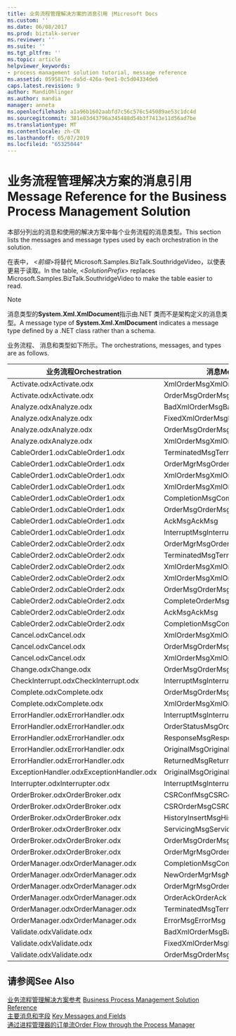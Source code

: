 ```yaml
---
title: 业务流程管理解决方案的消息引用 |Microsoft Docs
ms.custom: ''
ms.date: 06/08/2017
ms.prod: biztalk-server
ms.reviewer: ''
ms.suite: ''
ms.tgt_pltfrm: ''
ms.topic: article
helpviewer_keywords:
- process management solution tutorial, message reference
ms.assetid: 0595817e-da5d-426a-9ee1-0c5d04334de6
caps.latest.revision: 9
author: MandiOhlinger
ms.author: mandia
manager: anneta
ms.openlocfilehash: a1a96b1602aabfd7c56c576c545089ae53c1dc4d
ms.sourcegitcommit: 381e83d43796a345488d54b3f7413e11d56ad7be
ms.translationtype: MT
ms.contentlocale: zh-CN
ms.lasthandoff: 05/07/2019
ms.locfileid: "65325044"
---
```

# <a name="message-reference-for-the-business-process-management-solution"></a><span data-ttu-id="46abf-102">业务流程管理解决方案的消息引用</span><span class="sxs-lookup"><span data-stu-id="46abf-102">Message Reference for the Business Process Management Solution</span></span>
<span data-ttu-id="46abf-103">本部分列出的消息和使用的解决方案中每个业务流程的消息类型。</span><span class="sxs-lookup"><span data-stu-id="46abf-103">This section lists the messages and message types used by each orchestration in the solution.</span></span>  
  
 <span data-ttu-id="46abf-104">在表中， \<*前缀*\>将替代 Microsoft.Samples.BizTalk.SouthridgeVideo，以使表更易于读取。</span><span class="sxs-lookup"><span data-stu-id="46abf-104">In the table, \<*SolutionPrefix*\> replaces Microsoft.Samples.BizTalk.SouthridgeVideo to make the table easier to read.</span></span>  
  
> [!NOTE]
>  <span data-ttu-id="46abf-105">消息类型的**System.Xml.XmlDocument**指示由.NET 类而不是架构定义的消息类型。</span><span class="sxs-lookup"><span data-stu-id="46abf-105">A message type of **System.Xml.XmlDocument** indicates a message type defined by a .NET class rather than a schema.</span></span>  
  
 <span data-ttu-id="46abf-106">业务流程、 消息和类型如下所示。</span><span class="sxs-lookup"><span data-stu-id="46abf-106">The orchestrations, messages, and types are as follows.</span></span>  
  
|<span data-ttu-id="46abf-107">业务流程</span><span class="sxs-lookup"><span data-stu-id="46abf-107">Orchestration</span></span>|<span data-ttu-id="46abf-108">消息</span><span class="sxs-lookup"><span data-stu-id="46abf-108">Message</span></span>|<span data-ttu-id="46abf-109">消息类型</span><span class="sxs-lookup"><span data-stu-id="46abf-109">Message Type</span></span>|  
|-------------------|-------------|------------------|  
|<span data-ttu-id="46abf-110">Activate.odx</span><span class="sxs-lookup"><span data-stu-id="46abf-110">Activate.odx</span></span>|<span data-ttu-id="46abf-111">XmlOrderMsg</span><span class="sxs-lookup"><span data-stu-id="46abf-111">XmlOrderMsg</span></span>|<span data-ttu-id="46abf-112">System.Xml.XmlDocument</span><span class="sxs-lookup"><span data-stu-id="46abf-112">System.Xml.XmlDocument</span></span>|  
|<span data-ttu-id="46abf-113">Activate.odx</span><span class="sxs-lookup"><span data-stu-id="46abf-113">Activate.odx</span></span>|<span data-ttu-id="46abf-114">OrderMsg</span><span class="sxs-lookup"><span data-stu-id="46abf-114">OrderMsg</span></span>|<span data-ttu-id="46abf-115">\<SolutionPrefix\>.Schemas.OrderSchema</span><span class="sxs-lookup"><span data-stu-id="46abf-115">\<SolutionPrefix\>.Schemas.OrderSchema</span></span>|  
|<span data-ttu-id="46abf-116">Analyze.odx</span><span class="sxs-lookup"><span data-stu-id="46abf-116">Analyze.odx</span></span>|<span data-ttu-id="46abf-117">BadXmlOrderMsg</span><span class="sxs-lookup"><span data-stu-id="46abf-117">BadXmlOrderMsg</span></span>|<span data-ttu-id="46abf-118">System.Xml.XmlDocument</span><span class="sxs-lookup"><span data-stu-id="46abf-118">System.Xml.XmlDocument</span></span>|  
|<span data-ttu-id="46abf-119">Analyze.odx</span><span class="sxs-lookup"><span data-stu-id="46abf-119">Analyze.odx</span></span>|<span data-ttu-id="46abf-120">FixedXmlOrderMsg</span><span class="sxs-lookup"><span data-stu-id="46abf-120">FixedXmlOrderMsg</span></span>|<span data-ttu-id="46abf-121">System.Xml.XmlDocument</span><span class="sxs-lookup"><span data-stu-id="46abf-121">System.Xml.XmlDocument</span></span>|  
|<span data-ttu-id="46abf-122">Analyze.odx</span><span class="sxs-lookup"><span data-stu-id="46abf-122">Analyze.odx</span></span>|<span data-ttu-id="46abf-123">OrderMsg</span><span class="sxs-lookup"><span data-stu-id="46abf-123">OrderMsg</span></span>|<span data-ttu-id="46abf-124">\<SolutionPrefix\>.Schemas.OrderSchema</span><span class="sxs-lookup"><span data-stu-id="46abf-124">\<SolutionPrefix\>.Schemas.OrderSchema</span></span>|  
|<span data-ttu-id="46abf-125">Analyze.odx</span><span class="sxs-lookup"><span data-stu-id="46abf-125">Analyze.odx</span></span>|<span data-ttu-id="46abf-126">XmlOrderMsg</span><span class="sxs-lookup"><span data-stu-id="46abf-126">XmlOrderMsg</span></span>|<span data-ttu-id="46abf-127">System.Xml.XmlDocument</span><span class="sxs-lookup"><span data-stu-id="46abf-127">System.Xml.XmlDocument</span></span>|  
|<span data-ttu-id="46abf-128">CableOrder1.odx</span><span class="sxs-lookup"><span data-stu-id="46abf-128">CableOrder1.odx</span></span>|<span data-ttu-id="46abf-129">TerminatedMsg</span><span class="sxs-lookup"><span data-stu-id="46abf-129">TerminatedMsg</span></span>|<span data-ttu-id="46abf-130">\<SolutionPrefix\>.SchemaClasses.Terminated</span><span class="sxs-lookup"><span data-stu-id="46abf-130">\<SolutionPrefix\>.SchemaClasses.Terminated</span></span>|  
|<span data-ttu-id="46abf-131">CableOrder1.odx</span><span class="sxs-lookup"><span data-stu-id="46abf-131">CableOrder1.odx</span></span>|<span data-ttu-id="46abf-132">OrderMgrMsg</span><span class="sxs-lookup"><span data-stu-id="46abf-132">OrderMgrMsg</span></span>|<span data-ttu-id="46abf-133">\<SolutionPrefix\>.OrderManager.OrderMgrMsgType</span><span class="sxs-lookup"><span data-stu-id="46abf-133">\<SolutionPrefix\>.OrderManager.OrderMgrMsgType</span></span>|  
|<span data-ttu-id="46abf-134">CableOrder1.odx</span><span class="sxs-lookup"><span data-stu-id="46abf-134">CableOrder1.odx</span></span>|<span data-ttu-id="46abf-135">XmlOrderMsg</span><span class="sxs-lookup"><span data-stu-id="46abf-135">XmlOrderMsg</span></span>|<span data-ttu-id="46abf-136">System.Xml.XmlDocument</span><span class="sxs-lookup"><span data-stu-id="46abf-136">System.Xml.XmlDocument</span></span>|  
|<span data-ttu-id="46abf-137">CableOrder1.odx</span><span class="sxs-lookup"><span data-stu-id="46abf-137">CableOrder1.odx</span></span>|<span data-ttu-id="46abf-138">XmlOrderMsg</span><span class="sxs-lookup"><span data-stu-id="46abf-138">XmlOrderMsg</span></span>|<span data-ttu-id="46abf-139">System.Xml.XmlDocument</span><span class="sxs-lookup"><span data-stu-id="46abf-139">System.Xml.XmlDocument</span></span>|  
|<span data-ttu-id="46abf-140">CableOrder1.odx</span><span class="sxs-lookup"><span data-stu-id="46abf-140">CableOrder1.odx</span></span>|<span data-ttu-id="46abf-141">CompletionMsg</span><span class="sxs-lookup"><span data-stu-id="46abf-141">CompletionMsg</span></span>|<span data-ttu-id="46abf-142">\<SolutionPrefix\>.OrderManager.OrderMgrMsgType</span><span class="sxs-lookup"><span data-stu-id="46abf-142">\<SolutionPrefix\>.OrderManager.OrderMgrMsgType</span></span>|  
|<span data-ttu-id="46abf-143">CableOrder1.odx</span><span class="sxs-lookup"><span data-stu-id="46abf-143">CableOrder1.odx</span></span>|<span data-ttu-id="46abf-144">OrderMsg</span><span class="sxs-lookup"><span data-stu-id="46abf-144">OrderMsg</span></span>|<span data-ttu-id="46abf-145">\<SolutionPrefix\>.Schemas.OrderSchema</span><span class="sxs-lookup"><span data-stu-id="46abf-145">\<SolutionPrefix\>.Schemas.OrderSchema</span></span>|  
|<span data-ttu-id="46abf-146">CableOrder1.odx</span><span class="sxs-lookup"><span data-stu-id="46abf-146">CableOrder1.odx</span></span>|<span data-ttu-id="46abf-147">AckMsg</span><span class="sxs-lookup"><span data-stu-id="46abf-147">AckMsg</span></span>|<span data-ttu-id="46abf-148">\<SolutionPrefix\>.SchemaClasses.OrderAck</span><span class="sxs-lookup"><span data-stu-id="46abf-148">\<SolutionPrefix\>.SchemaClasses.OrderAck</span></span>|  
|<span data-ttu-id="46abf-149">CableOrder1.odx</span><span class="sxs-lookup"><span data-stu-id="46abf-149">CableOrder1.odx</span></span>|<span data-ttu-id="46abf-150">InterruptMsg</span><span class="sxs-lookup"><span data-stu-id="46abf-150">InterruptMsg</span></span>|<span data-ttu-id="46abf-151">\<SolutionPrefix\>.SchemaClasses.Interrupt</span><span class="sxs-lookup"><span data-stu-id="46abf-151">\<SolutionPrefix\>.SchemaClasses.Interrupt</span></span>|  
|<span data-ttu-id="46abf-152">CableOrder2.odx</span><span class="sxs-lookup"><span data-stu-id="46abf-152">CableOrder2.odx</span></span>|<span data-ttu-id="46abf-153">OrderMgrMsg</span><span class="sxs-lookup"><span data-stu-id="46abf-153">OrderMgrMsg</span></span>|<span data-ttu-id="46abf-154">\<SolutionPrefix\>.OrderManager.OrderMgrMsgType</span><span class="sxs-lookup"><span data-stu-id="46abf-154">\<SolutionPrefix\>.OrderManager.OrderMgrMsgType</span></span>|  
|<span data-ttu-id="46abf-155">CableOrder2.odx</span><span class="sxs-lookup"><span data-stu-id="46abf-155">CableOrder2.odx</span></span>|<span data-ttu-id="46abf-156">TerminatedMsg</span><span class="sxs-lookup"><span data-stu-id="46abf-156">TerminatedMsg</span></span>|<span data-ttu-id="46abf-157">\<SolutionPrefix\>.SchemaClasses.Terminated</span><span class="sxs-lookup"><span data-stu-id="46abf-157">\<SolutionPrefix\>.SchemaClasses.Terminated</span></span>|  
|<span data-ttu-id="46abf-158">CableOrder2.odx</span><span class="sxs-lookup"><span data-stu-id="46abf-158">CableOrder2.odx</span></span>|<span data-ttu-id="46abf-159">XmlOrderMsg</span><span class="sxs-lookup"><span data-stu-id="46abf-159">XmlOrderMsg</span></span>|<span data-ttu-id="46abf-160">System.Xml.XmlDocument</span><span class="sxs-lookup"><span data-stu-id="46abf-160">System.Xml.XmlDocument</span></span>|  
|<span data-ttu-id="46abf-161">CableOrder2.odx</span><span class="sxs-lookup"><span data-stu-id="46abf-161">CableOrder2.odx</span></span>|<span data-ttu-id="46abf-162">XmlOrderMsg</span><span class="sxs-lookup"><span data-stu-id="46abf-162">XmlOrderMsg</span></span>|<span data-ttu-id="46abf-163">System.Xml.XmlDocument</span><span class="sxs-lookup"><span data-stu-id="46abf-163">System.Xml.XmlDocument</span></span>|  
|<span data-ttu-id="46abf-164">CableOrder2.odx</span><span class="sxs-lookup"><span data-stu-id="46abf-164">CableOrder2.odx</span></span>|<span data-ttu-id="46abf-165">OrderMsg</span><span class="sxs-lookup"><span data-stu-id="46abf-165">OrderMsg</span></span>|<span data-ttu-id="46abf-166">\<SolutionPrefix\>.Schemas.OrderSchema</span><span class="sxs-lookup"><span data-stu-id="46abf-166">\<SolutionPrefix\>.Schemas.OrderSchema</span></span>|  
|<span data-ttu-id="46abf-167">CableOrder2.odx</span><span class="sxs-lookup"><span data-stu-id="46abf-167">CableOrder2.odx</span></span>|<span data-ttu-id="46abf-168">CompleteOrderMsg</span><span class="sxs-lookup"><span data-stu-id="46abf-168">CompleteOrderMsg</span></span>|<span data-ttu-id="46abf-169">\<SolutionPrefix\>.Schemas.OrderSchema</span><span class="sxs-lookup"><span data-stu-id="46abf-169">\<SolutionPrefix\>.Schemas.OrderSchema</span></span>|  
|<span data-ttu-id="46abf-170">CableOrder2.odx</span><span class="sxs-lookup"><span data-stu-id="46abf-170">CableOrder2.odx</span></span>|<span data-ttu-id="46abf-171">AckMsg</span><span class="sxs-lookup"><span data-stu-id="46abf-171">AckMsg</span></span>|<span data-ttu-id="46abf-172">\<SolutionPrefix\>.SchemaClasses.OrderAck</span><span class="sxs-lookup"><span data-stu-id="46abf-172">\<SolutionPrefix\>.SchemaClasses.OrderAck</span></span>|  
|<span data-ttu-id="46abf-173">CableOrder2.odx</span><span class="sxs-lookup"><span data-stu-id="46abf-173">CableOrder2.odx</span></span>|<span data-ttu-id="46abf-174">CompletionMsg</span><span class="sxs-lookup"><span data-stu-id="46abf-174">CompletionMsg</span></span>|<span data-ttu-id="46abf-175">\<SolutionPrefix\>.OrderManager.OrderMgrMsgType</span><span class="sxs-lookup"><span data-stu-id="46abf-175">\<SolutionPrefix\>.OrderManager.OrderMgrMsgType</span></span>|  
|<span data-ttu-id="46abf-176">Cancel.odx</span><span class="sxs-lookup"><span data-stu-id="46abf-176">Cancel.odx</span></span>|<span data-ttu-id="46abf-177">XmlOrderMsg</span><span class="sxs-lookup"><span data-stu-id="46abf-177">XmlOrderMsg</span></span>|<span data-ttu-id="46abf-178">System.Xml.XmlDocument</span><span class="sxs-lookup"><span data-stu-id="46abf-178">System.Xml.XmlDocument</span></span>|  
|<span data-ttu-id="46abf-179">Cancel.odx</span><span class="sxs-lookup"><span data-stu-id="46abf-179">Cancel.odx</span></span>|<span data-ttu-id="46abf-180">OrderMsg</span><span class="sxs-lookup"><span data-stu-id="46abf-180">OrderMsg</span></span>|<span data-ttu-id="46abf-181">\<SolutionPrefix\>.Schemas.OrderSchema</span><span class="sxs-lookup"><span data-stu-id="46abf-181">\<SolutionPrefix\>.Schemas.OrderSchema</span></span>|  
|<span data-ttu-id="46abf-182">Cancel.odx</span><span class="sxs-lookup"><span data-stu-id="46abf-182">Cancel.odx</span></span>|<span data-ttu-id="46abf-183">XmlOrderMsg</span><span class="sxs-lookup"><span data-stu-id="46abf-183">XmlOrderMsg</span></span>|<span data-ttu-id="46abf-184">System.Xml.XmlDocument</span><span class="sxs-lookup"><span data-stu-id="46abf-184">System.Xml.XmlDocument</span></span>|  
|<span data-ttu-id="46abf-185">Change.odx</span><span class="sxs-lookup"><span data-stu-id="46abf-185">Change.odx</span></span>|<span data-ttu-id="46abf-186">OrderMsg</span><span class="sxs-lookup"><span data-stu-id="46abf-186">OrderMsg</span></span>|<span data-ttu-id="46abf-187">\<SolutionPrefix\>.Schemas.OrderSchema</span><span class="sxs-lookup"><span data-stu-id="46abf-187">\<SolutionPrefix\>.Schemas.OrderSchema</span></span>|  
|<span data-ttu-id="46abf-188">CheckInterrupt.odx</span><span class="sxs-lookup"><span data-stu-id="46abf-188">CheckInterrupt.odx</span></span>|<span data-ttu-id="46abf-189">InterruptMsg</span><span class="sxs-lookup"><span data-stu-id="46abf-189">InterruptMsg</span></span>|<span data-ttu-id="46abf-190">\<SolutionPrefix\>.SchemaClasses.Interrupt</span><span class="sxs-lookup"><span data-stu-id="46abf-190">\<SolutionPrefix\>.SchemaClasses.Interrupt</span></span>|  
|<span data-ttu-id="46abf-191">Complete.odx</span><span class="sxs-lookup"><span data-stu-id="46abf-191">Complete.odx</span></span>|<span data-ttu-id="46abf-192">OrderMsg</span><span class="sxs-lookup"><span data-stu-id="46abf-192">OrderMsg</span></span>|<span data-ttu-id="46abf-193">\<SolutionPrefix\>.Schemas.OrderSchema</span><span class="sxs-lookup"><span data-stu-id="46abf-193">\<SolutionPrefix\>.Schemas.OrderSchema</span></span>|  
|<span data-ttu-id="46abf-194">Complete.odx</span><span class="sxs-lookup"><span data-stu-id="46abf-194">Complete.odx</span></span>|<span data-ttu-id="46abf-195">XmlOrderMsg</span><span class="sxs-lookup"><span data-stu-id="46abf-195">XmlOrderMsg</span></span>|<span data-ttu-id="46abf-196">System.Xml.XmlDocument</span><span class="sxs-lookup"><span data-stu-id="46abf-196">System.Xml.XmlDocument</span></span>|  
|<span data-ttu-id="46abf-197">ErrorHandler.odx</span><span class="sxs-lookup"><span data-stu-id="46abf-197">ErrorHandler.odx</span></span>|<span data-ttu-id="46abf-198">InterruptMsg</span><span class="sxs-lookup"><span data-stu-id="46abf-198">InterruptMsg</span></span>|<span data-ttu-id="46abf-199">\<SolutionPrefix\>.SchemaClasses.Interrupt</span><span class="sxs-lookup"><span data-stu-id="46abf-199">\<SolutionPrefix\>.SchemaClasses.Interrupt</span></span>|  
|<span data-ttu-id="46abf-200">ErrorHandler.odx</span><span class="sxs-lookup"><span data-stu-id="46abf-200">ErrorHandler.odx</span></span>|<span data-ttu-id="46abf-201">OrderStatusMsg</span><span class="sxs-lookup"><span data-stu-id="46abf-201">OrderStatusMsg</span></span>|<span data-ttu-id="46abf-202">\<SolutionPrefix\>.SchemaClasses.OrderStatus</span><span class="sxs-lookup"><span data-stu-id="46abf-202">\<SolutionPrefix\>.SchemaClasses.OrderStatus</span></span>|  
|<span data-ttu-id="46abf-203">ErrorHandler.odx</span><span class="sxs-lookup"><span data-stu-id="46abf-203">ErrorHandler.odx</span></span>|<span data-ttu-id="46abf-204">ResponseMsg</span><span class="sxs-lookup"><span data-stu-id="46abf-204">ResponseMsg</span></span>|<span data-ttu-id="46abf-205">\<SolutionPrefix\>.SchemaClasses.OrderStatus</span><span class="sxs-lookup"><span data-stu-id="46abf-205">\<SolutionPrefix\>.SchemaClasses.OrderStatus</span></span>|  
|<span data-ttu-id="46abf-206">ErrorHandler.odx</span><span class="sxs-lookup"><span data-stu-id="46abf-206">ErrorHandler.odx</span></span>|<span data-ttu-id="46abf-207">OriginalMsg</span><span class="sxs-lookup"><span data-stu-id="46abf-207">OriginalMsg</span></span>|<span data-ttu-id="46abf-208">System.Xml.XmlDocument</span><span class="sxs-lookup"><span data-stu-id="46abf-208">System.Xml.XmlDocument</span></span>|  
|<span data-ttu-id="46abf-209">ErrorHandler.odx</span><span class="sxs-lookup"><span data-stu-id="46abf-209">ErrorHandler.odx</span></span>|<span data-ttu-id="46abf-210">ReturnedMsg</span><span class="sxs-lookup"><span data-stu-id="46abf-210">ReturnedMsg</span></span>|<span data-ttu-id="46abf-211">System.Xml.XmlDocument</span><span class="sxs-lookup"><span data-stu-id="46abf-211">System.Xml.XmlDocument</span></span>|  
|<span data-ttu-id="46abf-212">ExceptionHandler.odx</span><span class="sxs-lookup"><span data-stu-id="46abf-212">ExceptionHandler.odx</span></span>|<span data-ttu-id="46abf-213">OriginalMsg</span><span class="sxs-lookup"><span data-stu-id="46abf-213">OriginalMsg</span></span>|<span data-ttu-id="46abf-214">System.Xml.XmlDocument</span><span class="sxs-lookup"><span data-stu-id="46abf-214">System.Xml.XmlDocument</span></span>|  
|<span data-ttu-id="46abf-215">Interrupter.odx</span><span class="sxs-lookup"><span data-stu-id="46abf-215">Interrupter.odx</span></span>|<span data-ttu-id="46abf-216">InterruptMsg</span><span class="sxs-lookup"><span data-stu-id="46abf-216">InterruptMsg</span></span>|<span data-ttu-id="46abf-217">\<SolutionPrefix\>.SchemaClasses.Interrupt</span><span class="sxs-lookup"><span data-stu-id="46abf-217">\<SolutionPrefix\>.SchemaClasses.Interrupt</span></span>|  
|<span data-ttu-id="46abf-218">OrderBroker.odx</span><span class="sxs-lookup"><span data-stu-id="46abf-218">OrderBroker.odx</span></span>|<span data-ttu-id="46abf-219">CSRConfMsg</span><span class="sxs-lookup"><span data-stu-id="46abf-219">CSRConfMsg</span></span>|<span data-ttu-id="46abf-220">\<SolutionPrefix\>.OrderBrokerSchemas.CSR_OrderRequestSchema</span><span class="sxs-lookup"><span data-stu-id="46abf-220">\<SolutionPrefix\>.OrderBrokerSchemas.CSR_OrderRequestSchema</span></span>|  
|<span data-ttu-id="46abf-221">OrderBroker.odx</span><span class="sxs-lookup"><span data-stu-id="46abf-221">OrderBroker.odx</span></span>|<span data-ttu-id="46abf-222">CSROrderMsg</span><span class="sxs-lookup"><span data-stu-id="46abf-222">CSROrderMsg</span></span>|<span data-ttu-id="46abf-223">\<SolutionPrefix\>.OrderBrokerSchemas.CSR_OrderRequestSchema</span><span class="sxs-lookup"><span data-stu-id="46abf-223">\<SolutionPrefix\>.OrderBrokerSchemas.CSR_OrderRequestSchema</span></span>|  
|<span data-ttu-id="46abf-224">OrderBroker.odx</span><span class="sxs-lookup"><span data-stu-id="46abf-224">OrderBroker.odx</span></span>|<span data-ttu-id="46abf-225">HistoryInsertMsg</span><span class="sxs-lookup"><span data-stu-id="46abf-225">HistoryInsertMsg</span></span>|<span data-ttu-id="46abf-226">\<SolutionPrefix\>.OrderBrokerSchemas.SQLHistoryInsertSchema.HistoryInsert</span><span class="sxs-lookup"><span data-stu-id="46abf-226">\<SolutionPrefix\>.OrderBrokerSchemas.SQLHistoryInsertSchema.HistoryInsert</span></span>|  
|<span data-ttu-id="46abf-227">OrderBroker.odx</span><span class="sxs-lookup"><span data-stu-id="46abf-227">OrderBroker.odx</span></span>|<span data-ttu-id="46abf-228">ServicingMsg</span><span class="sxs-lookup"><span data-stu-id="46abf-228">ServicingMsg</span></span>|<span data-ttu-id="46abf-229">\<SolutionPrefix\>.OrderBrokerSchemas.Servicing_OrderRequestSchema</span><span class="sxs-lookup"><span data-stu-id="46abf-229">\<SolutionPrefix\>.OrderBrokerSchemas.Servicing_OrderRequestSchema</span></span>|  
|<span data-ttu-id="46abf-230">OrderBroker.odx</span><span class="sxs-lookup"><span data-stu-id="46abf-230">OrderBroker.odx</span></span>|<span data-ttu-id="46abf-231">OrderMsg</span><span class="sxs-lookup"><span data-stu-id="46abf-231">OrderMsg</span></span>|<span data-ttu-id="46abf-232">\<SolutionPrefix\>.Schemas.OrderSchema</span><span class="sxs-lookup"><span data-stu-id="46abf-232">\<SolutionPrefix\>.Schemas.OrderSchema</span></span>|  
|<span data-ttu-id="46abf-233">OrderBroker.odx</span><span class="sxs-lookup"><span data-stu-id="46abf-233">OrderBroker.odx</span></span>|<span data-ttu-id="46abf-234">OrderMgrMsg</span><span class="sxs-lookup"><span data-stu-id="46abf-234">OrderMgrMsg</span></span>|<span data-ttu-id="46abf-235">\<SolutionPrefix\>.OrderBroker.OrderMgrMPMsg</span><span class="sxs-lookup"><span data-stu-id="46abf-235">\<SolutionPrefix\>.OrderBroker.OrderMgrMPMsg</span></span>|  
|<span data-ttu-id="46abf-236">OrderManager.odx</span><span class="sxs-lookup"><span data-stu-id="46abf-236">OrderManager.odx</span></span>|<span data-ttu-id="46abf-237">CompletionMsg</span><span class="sxs-lookup"><span data-stu-id="46abf-237">CompletionMsg</span></span>|<span data-ttu-id="46abf-238">\<SolutionPrefix\>.SchemaClasses.OrderStatus</span><span class="sxs-lookup"><span data-stu-id="46abf-238">\<SolutionPrefix\>.SchemaClasses.OrderStatus</span></span>|  
|<span data-ttu-id="46abf-239">OrderManager.odx</span><span class="sxs-lookup"><span data-stu-id="46abf-239">OrderManager.odx</span></span>|<span data-ttu-id="46abf-240">NewOrderMgrMsg</span><span class="sxs-lookup"><span data-stu-id="46abf-240">NewOrderMgrMsg</span></span>|<span data-ttu-id="46abf-241">\<SolutionPrefix\>.OrderManager.OrderMgrMsgType</span><span class="sxs-lookup"><span data-stu-id="46abf-241">\<SolutionPrefix\>.OrderManager.OrderMgrMsgType</span></span>|  
|<span data-ttu-id="46abf-242">OrderManager.odx</span><span class="sxs-lookup"><span data-stu-id="46abf-242">OrderManager.odx</span></span>|<span data-ttu-id="46abf-243">OrderMgrMsg</span><span class="sxs-lookup"><span data-stu-id="46abf-243">OrderMgrMsg</span></span>|<span data-ttu-id="46abf-244">\<SolutionPrefix\>.OrderManager.OrderMgrMsgType</span><span class="sxs-lookup"><span data-stu-id="46abf-244">\<SolutionPrefix\>.OrderManager.OrderMgrMsgType</span></span>|  
|<span data-ttu-id="46abf-245">OrderManager.odx</span><span class="sxs-lookup"><span data-stu-id="46abf-245">OrderManager.odx</span></span>|<span data-ttu-id="46abf-246">OrderAck</span><span class="sxs-lookup"><span data-stu-id="46abf-246">OrderAck</span></span>|<span data-ttu-id="46abf-247">\<SolutionPrefix\>.SchemaClasses.OrderAck</span><span class="sxs-lookup"><span data-stu-id="46abf-247">\<SolutionPrefix\>.SchemaClasses.OrderAck</span></span>|  
|<span data-ttu-id="46abf-248">OrderManager.odx</span><span class="sxs-lookup"><span data-stu-id="46abf-248">OrderManager.odx</span></span>|<span data-ttu-id="46abf-249">TerminatedMsg</span><span class="sxs-lookup"><span data-stu-id="46abf-249">TerminatedMsg</span></span>|<span data-ttu-id="46abf-250">\<SolutionPrefix\>.SchemaClasses.Terminated</span><span class="sxs-lookup"><span data-stu-id="46abf-250">\<SolutionPrefix\>.SchemaClasses.Terminated</span></span>|  
|<span data-ttu-id="46abf-251">OrderManager.odx</span><span class="sxs-lookup"><span data-stu-id="46abf-251">OrderManager.odx</span></span>|<span data-ttu-id="46abf-252">ErrorMsg</span><span class="sxs-lookup"><span data-stu-id="46abf-252">ErrorMsg</span></span>|<span data-ttu-id="46abf-253">\<SolutionPrefix\>.OrderManager.OrderMgrMsgType</span><span class="sxs-lookup"><span data-stu-id="46abf-253">\<SolutionPrefix\>.OrderManager.OrderMgrMsgType</span></span>|  
|<span data-ttu-id="46abf-254">Validate.odx</span><span class="sxs-lookup"><span data-stu-id="46abf-254">Validate.odx</span></span>|<span data-ttu-id="46abf-255">BadXmlOrderMsg</span><span class="sxs-lookup"><span data-stu-id="46abf-255">BadXmlOrderMsg</span></span>|<span data-ttu-id="46abf-256">System.Xml.XmlDocument</span><span class="sxs-lookup"><span data-stu-id="46abf-256">System.Xml.XmlDocument</span></span>|  
|<span data-ttu-id="46abf-257">Validate.odx</span><span class="sxs-lookup"><span data-stu-id="46abf-257">Validate.odx</span></span>|<span data-ttu-id="46abf-258">FixedXmlOrderMsg</span><span class="sxs-lookup"><span data-stu-id="46abf-258">FixedXmlOrderMsg</span></span>|<span data-ttu-id="46abf-259">System.Xml.XmlDocument</span><span class="sxs-lookup"><span data-stu-id="46abf-259">System.Xml.XmlDocument</span></span>|  
|<span data-ttu-id="46abf-260">Validate.odx</span><span class="sxs-lookup"><span data-stu-id="46abf-260">Validate.odx</span></span>|<span data-ttu-id="46abf-261">OrderMsg</span><span class="sxs-lookup"><span data-stu-id="46abf-261">OrderMsg</span></span>|<span data-ttu-id="46abf-262">\<SolutionPrefix\>.Schemas.OrderSchema</span><span class="sxs-lookup"><span data-stu-id="46abf-262">\<SolutionPrefix\>.Schemas.OrderSchema</span></span>|  
  
## <a name="see-also"></a><span data-ttu-id="46abf-263">请参阅</span><span class="sxs-lookup"><span data-stu-id="46abf-263">See Also</span></span>  
 <span data-ttu-id="46abf-264">[业务流程管理解决方案参考](../core/business-process-management-solution-reference.md) </span><span class="sxs-lookup"><span data-stu-id="46abf-264">[Business Process Management Solution Reference](../core/business-process-management-solution-reference.md) </span></span>  
 <span data-ttu-id="46abf-265">[主要消息和字段](../core/key-messages-and-fields.md) </span><span class="sxs-lookup"><span data-stu-id="46abf-265">[Key Messages and Fields](../core/key-messages-and-fields.md) </span></span>  
 [<span data-ttu-id="46abf-266">通过进程管理器的订单流</span><span class="sxs-lookup"><span data-stu-id="46abf-266">Order Flow through the Process Manager</span></span>](../core/order-flow-through-the-process-manager.md)